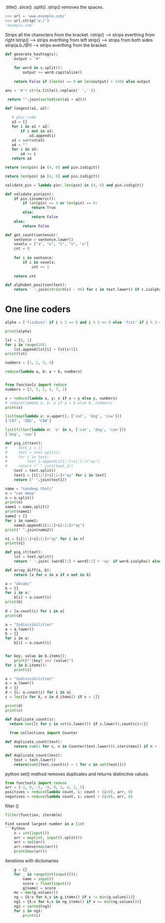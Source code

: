 .title()
.slice()
.split()
.strip() removes the spaces.

```Python
>>> url = 'www.example.com/'
>>> url.strip('w./')
'example.com'
```
Strips all the charecters from the bracket.
rstrip() --> strips everthing from right
lstrip() --> strips everthing from left
strip() --> strips from both sides
strip(a.b./@!) --> strips everthing from the bracket.


```Python
def generate_hashtag(s):
    output = "#"
    
    for word in s.split():
        output += word.capitalize()
    
    return False if (len(s) == 0 or len(output) > 140) else output
```

```Python
ans = '#'+ str(s.title().replace(' ',''))
```
```Python
 return "".join(sorted(set(a1 + a2)))
 ```
 
 ```Python
 def longest(a1, a2):
    
    # your code
    a3 = []
    for i in a1 + a2:
        if i not in a3:
            a3.append(i)
    a3 = sorted(a3)
    a4 = ""
    for i in a3:
        a4 += i
    return a4
```

```Python
return len(pin) in (4, 6) and pin.isdigit()
```

```Python
return len(pin) in [4, 6] and pin.isdigit()
```

```Python
validate_pin = lambda pin: len(pin) in (4, 6) and pin.isdigit()
```
```Python
def validate_pin(pin):
    if pin.isnumeric():
        if len(pin) == 4 or len(pin) == 6:
            return True
        else:
            return False
    else:
        return False
```

```Python
def get_count(sentence):
    sentence = sentence.lower()
    vovels = ["a", "e", "i", "o", "u"]
    cnt = 0
    
    for i in sentence:
        if i in vovels:
            cnt += 1
    
    return cnt
```

```Python
def alphabet_position(text):
    return ' '.join(str(ord(c) - 96) for c in text.lower() if c.isalpha())
```

# One line coders
```Python
alpha = ['fizzbuzz' if i % 3 == 0 and i % 5 == 0 else 'fizz' if i % 3 == 0 else 'buzz' if i % 5 == 0 else i for i in range (0, 20)]

print(alpha)
```


```Python
lst = [0, 1]
for i in range(20):
    lst.append(lst[i] + lst[i+1])
print(lst)
```

```Python
numbers = [1, 2, 3, 4]

reduce(lambda a, b: a + b, numbers)
```

```Python

from functools import reduce
numbers = [3, 5, 2, 4, 7, 1]

x = reduce(lambda x, y: x if x < y else y, numbers)
# reduce(lambda a, b: a if a < b else b, numbers)
print(x)
```

```Python
list(map(lambda x: x.upper(), ['cat', 'dog', 'cow']))
['CAT', 'DOG', 'COW']
```

```Python
list(filter(lambda x: 'o' in x, ['cat', 'dog', 'cow']))
['dog', 'cow']
```

```Python
def pig_it(text):
#     text_1 = []
#     text = text.split()
#     for i in text:
#         text_1.append(i[1::]+i[:1:]+"ay")
#     return (" ".join(text_1))
    text = text.split()
    text1 = [i[1::]+i[:1:]+"ay" for i in text]
    return (" ".join(text1))
```

```Python
name = "sandeep thati"
n = "san deep"
n = n.split()
print(n)
name1 = name.split()
print(name1)
name2 = []
for i in name1:
    name2.append(i[1::]+i[:1:]+"ay")
print(" ".join(name2))

n1 = [i[1::]+i[:1:]+"ay" for i in n]
print(n1)
```

```Python
def pig_it(text):
    lst = text.split()
    return ' '.join( [word[1:] + word[:1] + 'ay' if word.isalpha() else word for word in lst])
```


```Python
def array_diff(a, b):
    return [x for x in a if x not in b]
```

```Python
a = "abcabc"
b = {}
for i in a:
    b[i] = a.count(i)
print(b)
    
d = [a.count(i) for i in a]
print(d)
```
```Python
a = "Indivisibilities"
a = a.lower()
b = {}
for i in a:
    b[i] = a.count(i)


for key, value in b.items():
    print(f"{key} and {value}")
for i in b.items():
    print(i)
```
```Python
a = "Indivisibilities"
a = a.lower()
d = {}
d = {i: a.count(i) for i in a}
c = len([v for k, v in d.items() if v > 1])

print(d)
print(c)
```
```Python
def duplicate_count(s):
  return len([c for c in set(s.lower()) if s.lower().count(c)>1])
  
  from collections import Counter

def duplicate_count(text):
    return sum(1 for c, n in Counter(text.lower()).iteritems() if n > 1)

def duplicate_count(text):
    text = text.lower()
    return(sum([text.count(c) > 1 for c in set(text)]))
```

python set() method removes duplicates and returns distinctive values.


```Python
from functools import reduce
arr = [-3, 0, -5, -9, 0, 5, 4, 2, 5]
positives = reduce(lambda count, i: count + (i>0), arr, 0)
negatives = reduce(lambda count, i: count + (i<0), arr, 0)
```

filter () 

```Python 
filter(function, iterable)

Find second largest number in a list
```Python
    n = int(input())
    arr = map(int, input().split())
    arr = set(arr)
    arr.remove(max(arr))
    print(max(arr))
```
iterations with dictionaries
```Python
    g = {}
    for _ in range(int(input())):
        name = input()
        score = float(input())
        g[name] = score
    mx = max(g.values())
    ng = {k:v for k,v in g.items() if v != min(g.values())}
    ng1 = {k:v for k,v in ng.items() if v == min(ng.values())}
    ng1 = sorted(ng1)
    for i in ng1:
        print(i)
```



